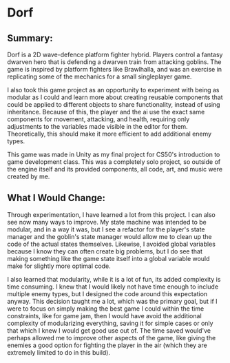 # Dorf
## Summary:
Dorf is a 2D wave-defence platform fighter hybrid. Players control a fantasy dwarven hero that is defending a dwarven train from attacking goblins. The game is inspired by platform fighters like Brawlhalla, and was an exercise in replicating some of the mechanics for a small singleplayer game.

I also took this game project as an opportunity to experiment with being as modular as I could and learn more about creating reusable components that could be applied to different objects to share functionality, instead of using inheritance. Because of this, the player and the ai use the exact same components for movement, attacking, and health, requiring only adjustments to the variables made visible in the editor for them. Theoretically, this should make it more efficient to add additional enemy types.

This game was made in Unity as my final project for CS50's introduction to game development class. This was a completely solo project, so outside of the engine itself and its provided components, all code, art, and music were created by me.

## What I Would Change:
Through experimentation, I have learned a lot from this project. I can also see now many ways to improve. My state machine was intended to be modular, and in a way it was, but I see a refactor for the player's state manager and the goblin's state manager would allow me to clean up the code of the actual states themselves. Likewise, I avoided global variables because I know they can often create big problems, but I do see that making something like the game state itself into a global variable would make for slightly more optimal code.

I also learned that modularity, while it is a lot of fun, its added complexity is time consuming. I knew that I would likely not have time enough to include multiple enemy types, but I designed the code around this expectation anyway. This decision taught me a lot, which was the primary goal, but if I were to focus on simply making the best game I could within the time constraints, like for game jam, then I would have avoid the additional complexity of modularizing everything, saving it for simple cases or only that which I knew I would get good use out of. The time saved would've perhaps allowed me to improve other aspects of the game, like giving the enemies a good option for fighting the player in the air (which they are extremely limited to do in this build).
